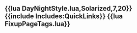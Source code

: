 {{lua DayNightStyle.lua,Solarized,7,20}}
{{include Includes:QuickLinks}}
{{lua FixupPageTags.lua}}
----
